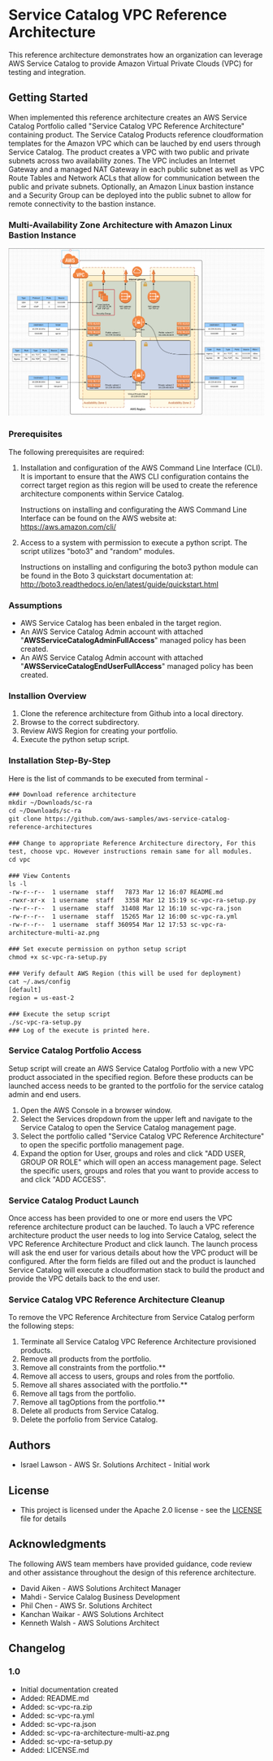 # Service Catalog VPC Reference Architecture

This reference architecture demonstrates how an organization can leverage AWS Service Catalog to provide Amazon Virtual Private Clouds (VPC) for testing and integration.  

## Getting Started

When implemented this reference architecture creates an AWS Service Catalog Portfolio called "Service Catalog VPC Reference Architecture" containing product.  The Service Catalog Products reference cloudformation templates for the Amazon VPC which can be lauched by end users through Service Catalog.  The product creates a VPC with two public and private subnets across two availability zones.  The VPC includes an Internet Gateway and a managed NAT Gateway in each public subnet as well as VPC Route Tables and Network ACLs that allow for communication between the public and private subnets.  Optionally, an Amazon Linux bastion instance and a Security Group can be deployed into the public subnet to allow for remote connectivity to the bastion instance.

### Multi-Availability Zone Architecture with Amazon Linux Bastion Instance

![sc-vpc-ra-architecture-multi-az.png](sc-vpc-ra-architecture-multi-az.png)

### Prerequisites

The following prerequisites are required:

1. Installation and configuration of the AWS Command Line Interface (CLI).  It is important to ensure that the AWS CLI configuration contains the correct target region as this region will be used to create the reference architecture components within Service Catalog.

    Instructions on installing and configurating the AWS Command Line Interface can be found on the AWS website at: https://aws.amazon.com/cli/

2. Access to a system with permission to execute a python script. The script utilizes "boto3" and "random" modules.

    Instructions on installing and configuring the boto3 python module can be found in the Boto 3 quickstart documentation at: http://boto3.readthedocs.io/en/latest/guide/quickstart.html

### Assumptions

* AWS Service Catalog has been enbaled in the target region.
* An AWS Service Catalog Admin account with attached "**AWSServiceCatalogAdminFullAccess**" managed policy has been created.
* An AWS Service Catalog Admin account with attached "**AWSServiceCatalogEndUserFullAccess**" managed policy has been created.

### Installion Overview

1. Clone the reference architecture from Github into a local directory.
2. Browse to the correct subdirectory.
4. Review AWS Region for creating your portfolio.
5. Execute the python setup script.

### Installation Step-By-Step
Here is the list of commands to be executed from terminal - 
```text
### Download reference architecture
mkdir ~/Downloads/sc-ra
cd ~/Downloads/sc-ra
git clone https://github.com/aws-samples/aws-service-catalog-reference-architectures       

### Change to appropriate Reference Architecture directory, For this test, choose vpc. However instructions remain same for all modules.
cd vpc      

### View Contents
ls -l
-rw-r--r--  1 username  staff   7873 Mar 12 16:07 README.md
-rwxr-xr-x  1 username  staff   3358 Mar 12 15:19 sc-vpc-ra-setup.py
-rw-r--r--  1 username  staff  31408 Mar 12 16:10 sc-vpc-ra.json
-rw-r--r--  1 username  staff  15265 Mar 12 16:00 sc-vpc-ra.yml
-rw-r--r--  1 username  staff 360954 Mar 12 17:53 sc-vpc-ra-architecture-multi-az.png

### Set execute permission on python setup script
chmod +x sc-vpc-ra-setup.py 

### Verify default AWS Region (this will be used for deployment)
cat ~/.aws/config
[default]
region = us-east-2

### Execute the setup script 
./sc-vpc-ra-setup.py 
### Log of the execute is printed here.

```

### Service Catalog Portfolio Access

Setup script will create an AWS Service Catalog Portfolio with a new VPC product associated in the specified region.  Before these products can be launched access needs to be granted to the portfolio for the service catalog admin and end users.

1. Open the AWS Console in a browser window.
2. Select the Services dropdown from the upper left and navigate to the Service Catalog to open the Service Catalog management page.
3. Select the portfolio called "Service Catalog VPC Reference Architecture" to open the specific portfolio management page.
4. Expand the option for User, groups and roles and click "ADD USER, GROUP OR ROLE" which will open an access management page.  Select the specific users, groups and roles that you want to provide access to and click "ADD ACCESS".

### Service Catalog Product Launch

Once access has been provided to one or more end users the VPC reference architecture product can be lauched.  To lauch a VPC reference architecture product the user needs to log into Service Catalog, select the VPC Reference Architecture Product and click launch.  The launch process will ask the end user for various details about how the VPC product will be configured.  After the form fields are filled out and the product is launched Service Catalog will execute a cloudformation stack to build the product and provide the VPC details back to the end user.

### Service Catalog VPC Reference Architecture Cleanup

To remove the VPC Reference Architecture from Service Catalog perform the following steps:

1. Terminate all Service Catalog VPC Reference Architecture provisioned products.
2. Remove all products from the portfolio.
3. Remove all constraints from the portfolio.**
3. Remove all access to users, groups and roles from the portfolio.
4. Remove all shares associated with the portfolio.**
4. Remove all tags from the portfolio.
5. Remove all tagOptions from the portfolio.**
5. Delete all products from Service Catalog.
5. Delete the porfolio from Service Catalog.

## Authors

* Israel Lawson - AWS Sr. Solutions Architect - Initial work

## License

* This project is licensed under the Apache 2.0 license - see the [LICENSE](LICENSE) file for details

## Acknowledgments

The following AWS team members have provided guidance, code review and other assistance throughout the design of this reference architecture.

* David Aiken - AWS Solutions Architect Manager
* Mahdi - Service Calalog Business Development
* Phil Chen - AWS Sr. Solutions Architect
* Kanchan Waikar - AWS Solutions Architect
* Kenneth Walsh - AWS Solutions Architect

## Changelog

### 1.0
* Initial documentation created
* Added: README.md
* Added: sc-vpc-ra.zip
* Added: sc-vpc-ra.yml   
* Added: sc-vpc-ra.json      
* Added: sc-vpc-ra-architecture-multi-az.png   
* Added: sc-vpc-ra-setup.py         
* Added: LICENSE.md